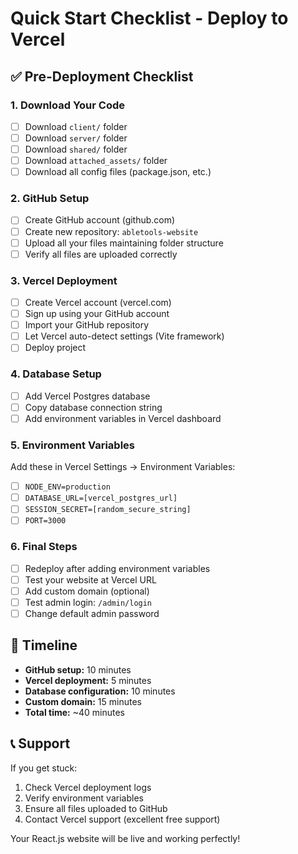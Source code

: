 # Quick Start Checklist - Deploy to Vercel

## ✅ Pre-Deployment Checklist

### 1. Download Your Code
- [ ] Download `client/` folder
- [ ] Download `server/` folder  
- [ ] Download `shared/` folder
- [ ] Download `attached_assets/` folder
- [ ] Download all config files (package.json, etc.)

### 2. GitHub Setup
- [ ] Create GitHub account (github.com)
- [ ] Create new repository: `abletools-website`
- [ ] Upload all your files maintaining folder structure
- [ ] Verify all files are uploaded correctly

### 3. Vercel Deployment
- [ ] Create Vercel account (vercel.com)
- [ ] Sign up using your GitHub account
- [ ] Import your GitHub repository
- [ ] Let Vercel auto-detect settings (Vite framework)
- [ ] Deploy project

### 4. Database Setup
- [ ] Add Vercel Postgres database
- [ ] Copy database connection string
- [ ] Add environment variables in Vercel dashboard

### 5. Environment Variables
Add these in Vercel Settings → Environment Variables:
- [ ] `NODE_ENV=production`
- [ ] `DATABASE_URL=[vercel_postgres_url]`
- [ ] `SESSION_SECRET=[random_secure_string]`
- [ ] `PORT=3000`

### 6. Final Steps
- [ ] Redeploy after adding environment variables
- [ ] Test your website at Vercel URL
- [ ] Add custom domain (optional)
- [ ] Test admin login: `/admin/login`
- [ ] Change default admin password

## 🚀 Timeline
- **GitHub setup:** 10 minutes
- **Vercel deployment:** 5 minutes
- **Database configuration:** 10 minutes
- **Custom domain:** 15 minutes
- **Total time:** ~40 minutes

## 📞 Support
If you get stuck:
1. Check Vercel deployment logs
2. Verify environment variables
3. Ensure all files uploaded to GitHub
4. Contact Vercel support (excellent free support)

Your React.js website will be live and working perfectly!